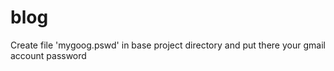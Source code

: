 # blog

Create file 'mygoog.pswd' in base project directory and put there your gmail account password